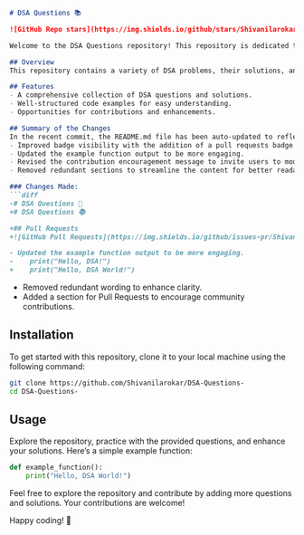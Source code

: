```markdown
# DSA Questions 📚

![GitHub Repo stars](https://img.shields.io/github/stars/Shivanilarokar/DSA-Questions-) ![GitHub last commit](https://img.shields.io/github/last-commit/Shivanilarokar/DSA-Questions-) ![License](https://img.shields.io/badge/license-MIT-blue) ![GitHub Pull Requests](https://img.shields.io/github/issues-pr/Shivanilarokar/DSA-Questions-)

Welcome to the DSA Questions repository! This repository is dedicated to providing a collection of Data Structures and Algorithms questions, solutions, and resources to aid in your learning journey.

## Overview
This repository contains a variety of DSA problems, their solutions, and explanations to help you enhance your understanding of data structures and algorithms.

## Features
- A comprehensive collection of DSA questions and solutions.
- Well-structured code examples for easy understanding.
- Opportunities for contributions and enhancements.

## Summary of the Changes
In the recent commit, the README.md file has been auto-updated to reflect the following changes:
- Improved badge visibility with the addition of a pull requests badge.
- Updated the example function output to be more engaging.
- Revised the contribution encouragement message to invite users to modify and enhance the examples.
- Removed redundant sections to streamline the content for better readability.

### Changes Made:
```diff
-# DSA Questions 📖
+# DSA Questions 📚

+## Pull Requests
+![GitHub Pull Requests](https://img.shields.io/github/issues-pr/Shivanilarokar/DSA-Questions-)

- Updated the example function output to be more engaging.
-    print("Hello, DSA!")
+    print("Hello, DSA World!")
```
- Removed redundant wording to enhance clarity.
- Added a section for Pull Requests to encourage community contributions.

## Installation
To get started with this repository, clone it to your local machine using the following command:
```bash
git clone https://github.com/Shivanilarokar/DSA-Questions-
cd DSA-Questions-
```

## Usage
Explore the repository, practice with the provided questions, and enhance your solutions. Here’s a simple example function:
```python
def example_function():
    print("Hello, DSA World!")
```

Feel free to explore the repository and contribute by adding more questions and solutions. Your contributions are welcome!

Happy coding! 🚀
```